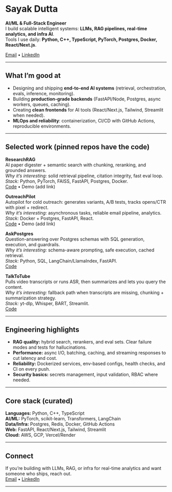 # Sayak Dutta

**AI/ML & Full-Stack Engineer**  
I build scalable intelligent systems: **LLMs, RAG pipelines, real-time analytics, and infra AI**.  
Tools I use daily: **Python, C++, TypeScript, PyTorch, Postgres, Docker, React/Next.js**.

[Email](mailto:sduttan598@gmail.com) • [LinkedIn](https://linkedin.com/in/sayakdutta)

---

## What I’m good at
- Designing and shipping **end-to-end AI systems** (retrieval, orchestration, evals, inference, monitoring).
- Building **production-grade backends** (FastAPI/Node, Postgres, async workers, queues, caching).
- Creating **clean frontends** for AI tools (React/Next.js, Tailwind, Streamlit when needed).
- **MLOps and reliability**: containerization, CI/CD with GitHub Actions, reproducible environments.

---

## Selected work (pinned repos have the code)

**ResearchRAG**  
AI paper digester + semantic search with chunking, reranking, and grounded answers.  
*Why it’s interesting:* solid retrieval pipeline, citation integrity, fast eval loop.  
*Stack:* Python, PyTorch, FAISS, FastAPI, Postgres, Docker.  
[Code](https://github.com/SayakDut/ResearchRAG) • Demo (add link)

**OutreachPilot**  
Autopilot for cold outreach: generates variants, A/B tests, tracks opens/CTR with pixel + redirect.  
*Why it’s interesting:* asynchronous tasks, reliable email pipeline, analytics.  
*Stack:* Docker + Postgres, FastAPI, React.  
[Code](https://github.com/SayakDut/OutreachPilot) • Demo (add link)

**AskPostgres**  
Question-answering over Postgres schemas with SQL generation, execution, and guardrails.  
*Why it’s interesting:* schema-aware prompting, safe execution, cached retrieval.  
*Stack:* Python, SQL, LangChain/LlamaIndex, FastAPI.  
[Code](https://github.com/SayakDut/AskPostgres)

**TalkToTube**  
Pulls video transcripts or runs ASR, then summarizes and lets you query the content.  
*Why it’s interesting:* fallback path when transcripts are missing, chunking + summarization strategy.  
*Stack:* yt-dlp, Whisper, BART, Streamlit.  
[Code](https://github.com/SayakDut/TalkToTube)



---

## Engineering highlights
- **RAG quality:** hybrid search, rerankers, and eval sets. Clear failure modes and tests for hallucinations.  
- **Performance:** async I/O, batching, caching, and streaming responses to cut latency and cost.  
- **Reliability:** Dockerized services, env-based configs, health checks, and CI on every push.  
- **Security basics:** secrets management, input validation, RBAC where needed.

---

## Core stack (curated)
**Languages:** Python, C++, TypeScript  
**AI/ML:** PyTorch, scikit-learn, Transformers, LangChain  
**Data/Infra:** Postgres, Redis, Docker, GitHub Actions  
**Web:** FastAPI, React/Next.js, Tailwind, Streamlit  
**Cloud:** AWS, GCP, Vercel/Render

---

## Connect
If you’re building with LLMs, RAG, or infra for real-time analytics and want someone who ships, reach out.  
[Email](mailto:sduttan598@gmail.com) • [LinkedIn](https://linkedin.com/in/sayakdutta)

---

